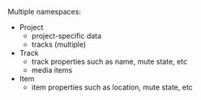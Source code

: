 Multiple namespaces:
- Project
    - project-specific data
    - tracks (multiple)
- Track
    - track properties such as name, mute state, etc
    - media items
- Item
    - item properties such as location, mute state, etc


